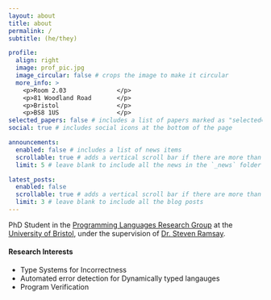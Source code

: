 ```yaml
---
layout: about
title: about
permalink: /
subtitle: (he/they)

profile:
  align: right
  image: prof_pic.jpg
  image_circular: false # crops the image to make it circular
  more_info: >
    <p>Room 2.03              </p>
    <p>81 Woodland Road       </p>
    <p>Bristol                </p>
    <p>BS8 1US                </p>
selected_papers: false # includes a list of papers marked as "selected={true}"
social: true # includes social icons at the bottom of the page

announcements:
  enabled: false # includes a list of news items
  scrollable: true # adds a vertical scroll bar if there are more than 3 news items
  limit: 5 # leave blank to include all the news in the `_news` folder

latest_posts:
  enabled: false
  scrollable: true # adds a vertical scroll bar if there are more than 3 new posts items
  limit: 3 # leave blank to include all the blog posts
---
```


PhD Student in the [Programming Languages Research Group](https://plrg-bristol.github.io) at the [University of Bristol](https://bristol.ac.uk), under the supervision of [Dr. Steven Ramsay](https://sjrsay.github.io/).
#### Research Interests
- Type Systems for Incorrectness
- Automated error detection for Dynamically typed langauges
- Program Verification